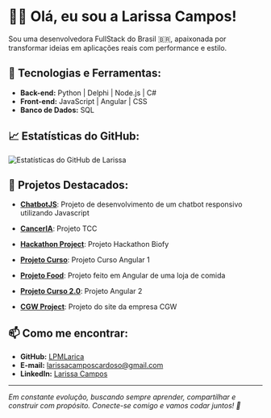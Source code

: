 # 👩‍💻 Olá, eu sou a Larissa Campos!

Sou uma desenvolvedora FullStack do Brasil 🇧🇷, apaixonada por transformar ideias em aplicações reais com performance e estilo.

## 🚀 Tecnologias e Ferramentas:

- **Back-end:** Python | Delphi | Node.js | C#
- **Front-end:** JavaScript | Angular | CSS
- **Banco de Dados:** SQL

## 📈 Estatísticas do GitHub:

![Estatísticas do GitHub de Larissa](https://github-readme-stats.vercel.app/api?username=LPMLarica&show_icons=true&theme=radical)

## 📂 Projetos Destacados:

- [**ChatbotJS**](https://github.com/LPMLarica/chatbotJS): Projeto de desenvolvimento de um chatbot responsivo utilizando Javascript 

- [**CancerIA**](https://github.com/LPMLarica/CancerIA): Projeto TCC

- [**Hackathon Project**](https://github.com/LPMLarica/hackathon-project): Projeto Hackathon Biofy

- [**Projeto Curso**](https://github.com/LPMLarica/projetoCurso): Projeto Curso Angular 1

- [**Projeto Food**](https://github.com/LPMLarica/ProjetoFood): Projeto feito em Angular de uma loja de comida

- [**Projeto Curso 2.0**](https://github.com/LPMLarica/projetoCurso2.0): Projeto Angular 2

- [**CGW Project**](https://github.com/LPMLarica/CGWproject): Projeto do site da empresa CGW

## 📫 Como me encontrar:

- **GitHub:** [LPMLarica](https://github.com/LPMLarica)
- **E-mail:** [larissacamposcardoso@gmail.com](mailto:larissacamposcardoso@gmail.com)
- **LinkedIn:** [Larissa Campos]([https://www.linkedin.com/in/seu-perfil](https://www.linkedin.com/in/larissa-campos-a70284239))

---

*Em constante evolução, buscando sempre aprender, compartilhar e construir com propósito. Conecte-se comigo e vamos codar juntos! 🚀*




